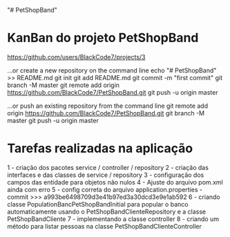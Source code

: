 "# PetShopBand" 

# KanBan do projeto PetShopBand
https://github.com/users/BlackCode7/projects/3

…or create a new repository on the command line
echo "# PetShopBand" >> README.md
git init
git add README.md
git commit -m "first commit"
git branch -M master
git remote add origin https://github.com/BlackCode7/PetShopBand.git
git push -u origin master

…or push an existing repository from the command line
git remote add origin https://github.com/BlackCode7/PetShopBand.git
git branch -M master
git push -u origin master

# Tarefas realizadas na aplicação
1 - criação dos pacotes service / controller / repository
2 - criação das interfaces e das classes de service / repository
3 - configuração dos campos das entidade para objetos não nulos
4 - Ajuste do arquivo pom.xml ainda com erro
5 - config correta do arquivo application.properties - commit >>> a993be6498709d3e41b97ed3a30dcd3e9e1ab592
6 - criando classe PopulationBancPetShopBandInitial para popular o banco automaticamente usando o PetShopBandClienteRepository e a classe PetShopBandCliente
7 - implementando a classe controller
8 - criando um método para listar pessoas na classe PetShopBandClienteController
